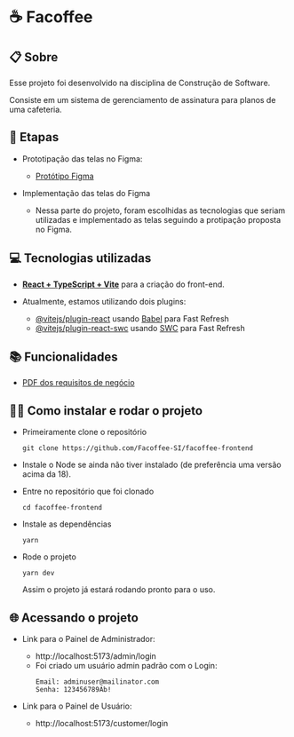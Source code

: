 # ☕ Facoffee
 
 ## 📋 Sobre
  Esse projeto foi desenvolvido na disciplina de Construção de Software.

  Consiste em um sistema de gerenciamento de assinatura para planos de uma cafeteria.

## 💾 Etapas

  - Prototipação das telas no Figma: 
    - [Protótipo Figma](https://www.figma.com/file/D7tzVcx1el1nfEbbNQk5iw/Facoffee?type=design&node-id=0%3A1&mode=design&t=3WhN1T16Sqwjbp5B-1)
  
  - Implementação das telas do Figma
    - Nessa parte do projeto, foram escolhidas as tecnologias que seriam utilizadas e implementado as telas seguindo a protipação proposta no Figma.

## 💻 Tecnologias utilizadas
- [**React + TypeScript + Vite**](https://react.dev/reference/react) para a criação do front-end.

- Atualmente, estamos utilizando dois plugins:

  - [@vitejs/plugin-react](https://github.com/vitejs/vite-plugin-react/blob/main/packages/plugin-react/README.md) usando [Babel](https://babeljs.io/) para Fast Refresh
  - [@vitejs/plugin-react-swc](https://github.com/vitejs/vite-plugin-react-swc) usando [SWC](https://swc.rs/) para Fast Refresh

## 📚 Funcionalidades

- [PDF dos requisitos de negócio](https://drive.google.com/file/d/1YJU86FUfpad_ISTTdoCKdDNRFaiKg0X8/view?usp=drive_link)

## 👨‍💻 Como instalar e rodar o projeto

  - Primeiramente clone o repositório
    
        git clone https://github.com/Facoffee-SI/facoffee-frontend

  - Instale o Node se ainda não tiver instalado (de preferência uma versão acima da 18).
  - Entre no repositório que foi clonado

        cd facoffee-frontend

  - Instale as dependências

        yarn
  
  - Rode o projeto

        yarn dev
    
      Assim o projeto já estará rodando pronto para o uso.

## 🌐 Acessando o projeto

  - Link para o Painel de Administrador:
    - http://localhost:5173/admin/login
    - Foi criado um usuário admin padrão com o Login:
      ```
      Email: adminuser@mailinator.com
      Senha: 123456789Ab!
      ```

  - Link para o Painel de Usuário:
    - http://localhost:5173/customer/login
  